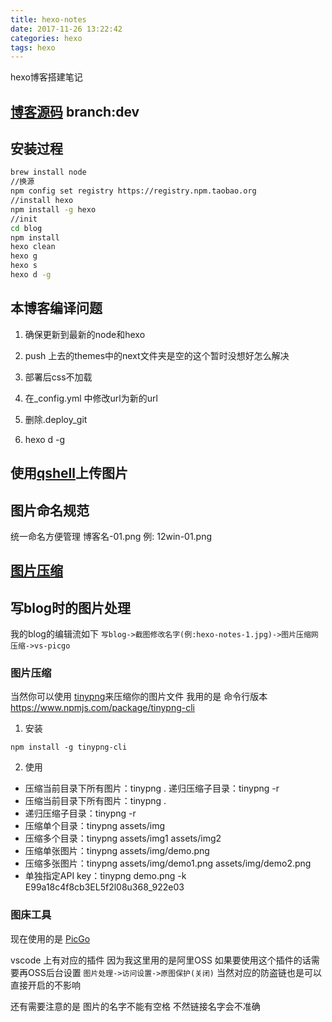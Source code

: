 ```yaml
---
title: hexo-notes
date: 2017-11-26 13:22:42
categories: hexo
tags: hexo
---
```

hexo博客搭建笔记
<!--more-->

## [博客源码](https://github.com/lossss/lossss.github.io) branch:dev

## 安装过程
```bash
brew install node
//换源
npm config set registry https://registry.npm.taobao.org
//install hexo
npm install -g hexo
//init
cd blog
npm install
hexo clean
hexo g
hexo s
hexo d -g
```

## 本博客编译问题
1. 确保更新到最新的node和hexo

2. push 上去的themes中的next文件夹是空的这个暂时没想好怎么解决

3. 部署后css不加载
  1. 在_config.yml 中修改url为新的url
  2. 删除.deploy_git
  3. hexo d -g

## 使用[qshell](https://developer.qiniu.com/kodo/tools/1302/qshell)上传图片

## 图片命名规范
统一命名方便管理 博客名-01.png 例: 12win-01.png

## [图片压缩](http://upng.photopea.com/)

## 写blog时的图片处理
我的blog的编辑流如下
`写blog->截图修改名字(例:hexo-notes-1.jpg)->图片压缩网压缩->vs-picgo`

### 图片压缩

当然你可以使用 [tinypng](https://tinypng.com/)来压缩你的图片文件
我用的是 命令行版本 https://www.npmjs.com/package/tinypng-cli
1. 安装

`npm install -g tinypng-cli`

2. 使用

- 压缩当前目录下所有图片：tinypng .
递归压缩子目录：tinypng -r
- 压缩当前目录下所有图片：tinypng .
- 递归压缩子目录：tinypng -r
- 压缩单个目录：tinypng assets/img
- 压缩多个目录：tinypng assets/img1 assets/img2
- 压缩单张图片：tinypng assets/img/demo.png
- 压缩多张图片：tinypng assets/img/demo1.png assets/img/demo2.png
- 单独指定API key：tinypng demo.png -k E99a18c4f8cb3EL5f2l08u368_922e03

### 图床工具

现在使用的是 [PicGo](https://picgo.github.io/PicGo-Doc/zh/)

vscode 上有对应的插件 因为我这里用的是阿里OSS 如果要使用这个插件的话需要再OSS后台设置 `图片处理->访问设置->原图保护(关闭)` 当然对应的防盗链也是可以直接开启的不影响

还有需要注意的是 图片的名字不能有空格 不然链接名字会不准确


